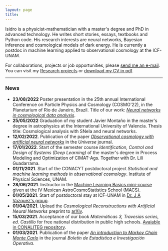 ```yaml
---
layout: page
title: 
---
```


Isidro is a physicist-mathematician with a master's degree and PhD in advanced technology. He writes short stories, essays, textbooks and Python code. His research interests are neural networks, Bayesian inference and cosmological models of dark energy. He is currently a postdoc in machine learning applied to observational cosmology at the ICF-UNAM.


For collaborations, projects or job opportunities, please [send me an e-mail](mailto:igomezvargas@outlook.com). You can visit my [Research projects](portfolio.md) or [download my CV in pdf](https://www.dropbox.com/s/04ohkaum3mt2di9/CV_eng.pdf?dl=0).

--------------------

### News

- **23/08/2022** Poster presentation in the 25th annual International Conference on Particle Physics and Cosmology (COSMO'22), in the Planetarium of Rio de Janeiro, Brazil. Title of our work: [*Neural networks in cosmological data analysis*](https://www.academia.edu/86371757/Neural_networks_in_cosmological_data_analysis).
- **25/05/2022** Graduation of my student Javier Montaño in the master's degree in astrophysics at the International University of Valencia. Thesis title: Cosmological analysis with SNeIa and neural networks.
- **12/02/2022**. Publication of the paper [*Observational cosmology with artificial neural networks*](https://www.mdpi.com/2218-1997/8/2/120) in the *Universe* journal.
- **17/01/2022**. Start of the semester course *Identification, Control and Design of Systems (Deep Learning)* of the master's degree in Process Modeling and Optimization of CIMAT-Ags. Together with Dr. Lilí Guadarrama. 
- **01/11/2021**. Start of the CONACYT postdoctoral project *Statistical and machine learning methods in observational cosmology*. Institute of Physical Sciences, UNAM. 
- **28/06/2021**. Instructor in the [Machine Learning Basics mini-course](https://github.com/igomezv/MACS_2021_ML_basics_neural_networks) given at the IV Mexican AstroCosmoStatistics School (MACS).
- **01/05/2021**. Start of postdoctoral stay at ICF-UNAM in [Dr. J A Vazquez's group](https://www.fis.unam.mx/~javazquez/index.html).
- **01/04/2021**. Upload the *Cosmological Reconstructions with Artificial Neural Networks* preprint to [arXiv](https://arxiv.org/abs/2104.00595).
- **15/03/2021**. Acceptance of our book *Matemáticas 3, Travesías series, ed. Castillo* for free national distribution in public high schools. [Avaiable in CONALITEG repository](https://secundaria.conaliteg.gob.mx/seleccion/content/common/detaLibro/detalleLibro.jsf?idLibro=697). 
- **01/03/2021**. Publication of the paper [*An introduction to Markov Chain Monte Carlo*](https://www.researchgate.net/publication/350485874_An_introduction_to_Markov_Chain_Monte_Carlo) in the journal *Boletín de Estadística e Investigación Operativa*. 



